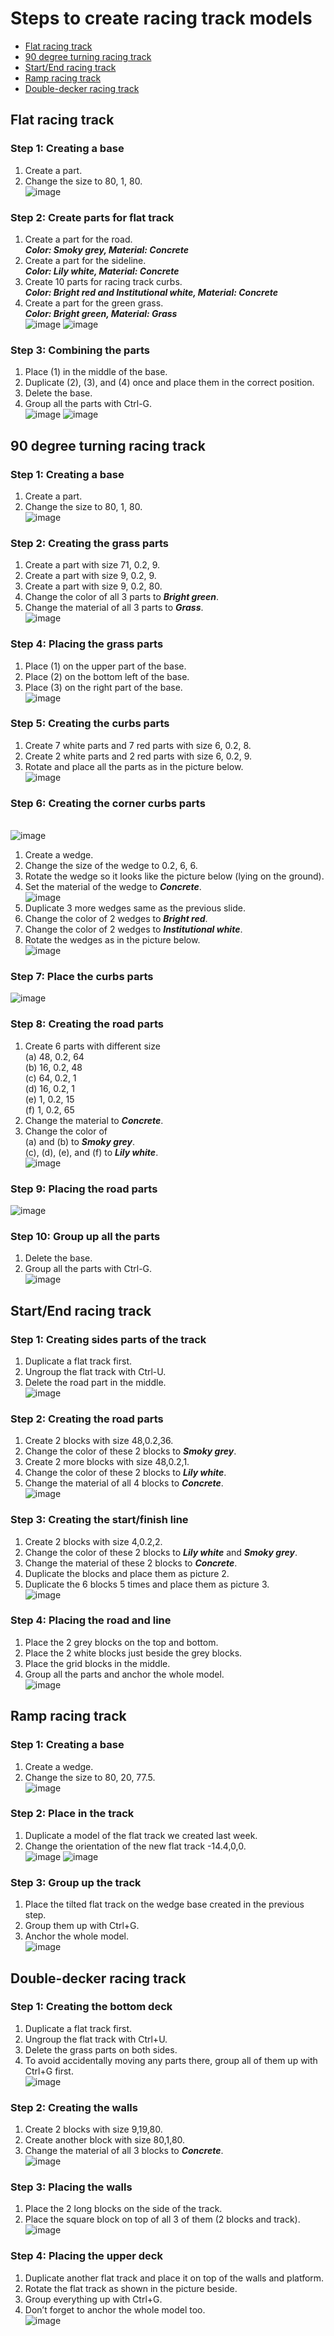 # Steps to create racing track models

- [Flat racing track](#flat-racing-track)
- [90 degree turning racing track](#90-degree-turning-racing-track)
- [Start/End racing track](#startend-racing-track)
- [Ramp racing track](#ramp-racing-track)
- [Double-decker racing track](#double-decker-racing-track)

## Flat racing track
### Step 1: Creating a base
1. Create a part.
2. Change the size to 80, 1, 80.<br>
![image](https://github.com/user-attachments/assets/686d9993-7aee-4cb7-a6cd-6d2bf88d507b)

### Step 2: Create parts for flat track
1. Create a part for the road. <br>***Color: Smoky grey, Material: Concrete***
2. Create a part for the sideline. <br>***Color: Lily white, Material: Concrete***
3. Create 10 parts for racing track curbs. <br>***Color: Bright red and Institutional white, Material: Concrete***
4. Create a part for the green grass. <br>***Color: Bright green, Material: Grass***<br>
![image](https://github.com/user-attachments/assets/ba2eb5b2-d6c6-46e3-bbca-c5bc9035c52f)
![image](https://github.com/user-attachments/assets/68ffc10f-981c-47bb-90ef-60576dc552a8)

### Step 3: Combining the parts
1. Place (1) in the middle of the base.
2. Duplicate (2), (3), and (4) once and place them in the correct position.
3. Delete the base.
4. Group all the parts with Ctrl-G.<br>
![image](https://github.com/user-attachments/assets/b1a251c8-520c-44ac-86c7-ed8c2f22415f)
![image](https://github.com/user-attachments/assets/a1d0cd44-63e3-49dd-bfd7-8676bf48fde3)


## 90 degree turning racing track
### Step 1: Creating a base
1. Create a part.
2. Change the size to 80, 1, 80.<br>
![image](https://github.com/user-attachments/assets/686d9993-7aee-4cb7-a6cd-6d2bf88d507b)

### Step 2: Creating the grass parts
1. Create a part with size 71, 0.2, 9.
2. Create a part with size 9, 0.2, 9.
3. Create a part with size 9, 0.2, 80.
4. Change the color of all 3 parts to ***Bright green***.
5. Change the material of all 3 parts to ***Grass***.<br>
![image](https://github.com/user-attachments/assets/58566554-883b-495f-8c88-8dbc26675ae5)

### Step 4: Placing the grass parts
1. Place (1) on the upper part of the base.
2. Place (2) on the bottom left of the base.
3. Place (3) on the right part of the base.<br>
![image](https://github.com/user-attachments/assets/8a85e82b-52aa-455a-b79b-aca0b953cfe4)

### Step 5: Creating the curbs parts
1. Create 7 white parts and 7 red parts with size 6, 0.2, 8.
2. Create 2 white parts and 2 red parts with size 6, 0.2, 9.
3. Rotate and place all the parts as in the picture below.<br>
![image](https://github.com/user-attachments/assets/7f18fe76-3f33-4cc0-84ba-19d5e1df3dbf)

### Step 6: Creating the corner curbs parts
<br>![image](https://github.com/user-attachments/assets/e8b1364b-4e01-4aa2-8830-a88d04c72447)<br>
1. Create a wedge.
2. Change the size of the wedge to 0.2, 6, 6.
3. Rotate the wedge so it looks like the picture below (lying on the ground).
4. Set the material of the wedge to ***Concrete***.<br>
![image](https://github.com/user-attachments/assets/13dbb563-0d23-4803-a37f-f1dd191c34ed)
5. Duplicate 3 more wedges same as the previous slide.
6. Change the color of 2 wedges to ***Bright red***.
7. Change the color of 2 wedges to ***Institutional white***.
8. Rotate the wedges as in the picture below.<br>
![image](https://github.com/user-attachments/assets/a678d48e-ccc6-4f0c-86d5-cbb57874e755)

### Step 7: Place the curbs parts
![image](https://github.com/user-attachments/assets/b52c3ce2-5c47-4a7e-af11-8ed432a29f58)

### Step 8: Creating the road parts
1. Create 6 parts with different size
<br>(a) 48, 0.2, 64
<br>(b) 16, 0.2, 48
<br>(c) 64, 0.2, 1
<br>(d) 16, 0.2, 1
<br>(e) 1, 0.2, 15
<br>(f) 1, 0.2, 65
2. Change the material to ***Concrete***.
3. Change the color of
<br>(a) and (b) to ***Smoky grey***.
<br>(c), (d), (e), and (f) to ***Lily white***.
<br>![image](https://github.com/user-attachments/assets/0f4f456e-a17b-460e-bdd5-92308f151b8c)

### Step 9: Placing the road parts
![image](https://github.com/user-attachments/assets/afaa740c-f032-44e4-8cd1-d0580a4d1eac)

### Step 10: Group up all the parts
1. Delete the base.
2. Group all the parts with Ctrl-G.
<br>![image](https://github.com/user-attachments/assets/91badcea-9d09-49c3-a908-96c58356c40a)


## Start/End racing track
### Step 1: Creating sides parts of the track
1. Duplicate a flat track first.
2. Ungroup the flat track with Ctrl-U.
3. Delete the road part in the middle.
<br>![image](https://github.com/user-attachments/assets/e16f8c28-9641-457c-b0c1-26807375ec1b)

### Step 2: Creating the road parts
1. Create 2 blocks with size 48,0.2,36.
2. Change the color of these 2 blocks to ***Smoky grey***.
3. Create 2 more blocks with size 48,0.2,1.
4. Change the color of these 2 blocks to ***Lily white***.
5. Change the material of all 4 blocks to ***Concrete***.
<br>![image](https://github.com/user-attachments/assets/8bba6cec-27c1-409f-a7fe-13f4bbc232f5)

### Step 3: Creating the start/finish line
1. Create 2 blocks with size 4,0.2,2.
2. Change the color of these 2 blocks to ***Lily white*** and ***Smoky grey***.
3. Change the material of these 2 blocks to ***Concrete***.
4. Duplicate the blocks and place them as picture 2.
5. Duplicate the 6 blocks 5 times and place them as picture 3.
<br>![image](https://github.com/user-attachments/assets/86307525-e14b-4da1-97da-883ddeb433a9)

### Step 4: Placing the road and line
1. Place the 2 grey blocks on the top and bottom.
2. Place the 2 white blocks just beside the grey blocks.
3. Place the grid blocks in the middle.
4. Group all the parts and anchor the whole model.
<br>![image](https://github.com/user-attachments/assets/0ba920d6-6a87-48b1-b132-d6a1bb2f8789)


## Ramp racing track
### Step 1: Creating a base
1. Create a wedge.
2. Change the size to 80, 20, 77.5.
<br>![image](https://github.com/user-attachments/assets/d6866460-6595-471d-8ce5-c91bdd7004c1)

### Step 2: Place in the track
1. Duplicate a model of the flat track we created last week.
2. Change the orientation of the new flat track -14.4,0,0.
<br>![image](https://github.com/user-attachments/assets/6415ad00-9e27-49d3-bd31-dba9859bb64f)
![image](https://github.com/user-attachments/assets/911f53c1-dee7-480f-8684-0725ff446eb0)

### Step 3: Group up the track
1. Place the tilted flat track on the wedge base created in the previous step.
2. Group them up with Ctrl+G.
3. Anchor the whole model.
<br>![image](https://github.com/user-attachments/assets/e25d004d-8794-48d8-ac3b-19b4d1e09199)


## Double-decker racing track
### Step 1: Creating the bottom deck
1. Duplicate a flat track first.
2. Ungroup the flat track with Ctrl+U.
3. Delete the grass parts on both sides.
4. To avoid accidentally moving any parts there, group all of them up with Ctrl+G first.
<br>![image](https://github.com/user-attachments/assets/d425cb6b-6269-40d5-ab2c-2ddbdd98c9e5)

### Step 2: Creating the walls
1. Create 2 blocks with size 9,19,80.
2. Create another block with size 80,1,80.
3. Change the material of all 3 blocks to ***Concrete***.
<br>![image](https://github.com/user-attachments/assets/0ac87351-091b-414d-a897-429b54bc79a3)

### Step 3: Placing the walls
1. Place the 2 long blocks on the side of the track.
2. Place the square block on top of all 3 of them (2 blocks and track).
<br>![image](https://github.com/user-attachments/assets/c27b2512-8254-4eac-97da-d168992bead6)

### Step 4: Placing the upper deck
1. Duplicate another flat track and place it on top of the walls and platform.
2. Rotate the flat track as shown in the picture beside.
3. Group everything up with Ctrl+G.
4. Don’t forget to anchor the whole model too.
<br>![image](https://github.com/user-attachments/assets/240469b6-48b7-4be6-a37c-60afa57caa89)


























